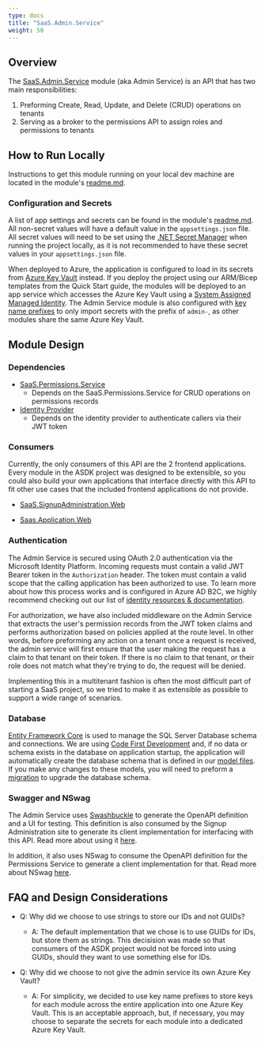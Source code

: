 ```yaml
---
type: docs
title: "SaaS.Admin.Service"
weight: 50
---
```


## Overview

The [SaaS.Admin.Service](https://github.com/Azure/azure-saas/tree/main/src/Saas.Admin) module (aka Admin Service) is an API that has two main responsibilities:

1. Preforming Create, Read, Update, and Delete (CRUD) operations on tenants
2. Serving as a broker to the permissions API to assign roles and permissions to tenants

## How to Run Locally

Instructions to get this module running on your local dev machine are located in the module's [readme.md](https://github.com/Azure/azure-saas/tree/main/src/Saas.Admin).

### Configuration and Secrets

A list of app settings and secrets can be found in the module's [readme.md](https://github.com/Azure/azure-saas/tree/main/src/Saas.Identity/Saas.Permissions). All non-secret values will have a default value in the `appsettings.json` file. All secret values will need to be set using the [.NET Secret Manager](https://docs.microsoft.com/en-us/aspnet/core/security/app-secrets?view=aspnetcore-6.0&tabs=windows) when running the project locally, as it is not recommended to have these secret values in your `appsettings.json` file.

When deployed to Azure, the application is configured to load in its secrets from [Azure Key Vault](https://docs.microsoft.com/azure/key-vault/general/overview) instead. If you deploy the project using our ARM/Bicep templates from the Quick Start guide, the modules will be deployed to an app service which accesses the Azure Key Vault using a [System Assigned Managed Identity](https://docs.microsoft.com/azure/active-directory/managed-identities-azure-resources/overview). The Admin Service module is also configured with [key name prefixes](https://docs.microsoft.com/en-us/aspnet/core/security/key-vault-configuration?view=aspnetcore-6.0#use-a-key-name-prefix) to only import secrets with the prefix of `admin-`, as other modules share the same Azure Key Vault.

## Module Design

### Dependencies

- [SaaS.Permissions.Service](../identity/permissions-service)
  - Depends on the SaaS.Permissions.Service for CRUD operations on permissions records
- [Identity Provider](../identity/identity-provider)
  - Depends on the identity provider to authenticate callers via their JWT token

### Consumers

Currently, the only consumers of this API are the 2 frontend applications. Every module in the ASDK project was designed to be extensible, so you could also build your own applications that interface directly with this API to fit other use cases that the included frontend applications do not provide.

- [SaaS.SignupAdministration.Web](../signup-administration)

- [Saas.Application.Web](../saas-application)

### Authentication

The Admin Service is secured using OAuth 2.0 authentication via the Microsoft Identity Platform. Incoming requests must contain a valid JWT Bearer token in the `Authorization` header. The token must contain a valid scope that the calling application has been authorized to use. To learn more about how this process works and is configured in Azure AD B2C, we highly recommend checking out our list of [identity resources & documentation]((../../resources/additional-recommended-resources#identity-focused)).

For authorization, we have also included middleware on the Admin Service that extracts the user's permission records from the JWT token claims and performs authorization based on policies applied at the route level. In other words, before preforming any action on a tenant once a request is received, the admin service will first ensure that the user making the request has a claim to that tenant on their token. If there is no claim to that tenant, or their role does not match what they're trying to do, the request will be denied.

Implementing this in a multitenant fashion is often the most difficult part of starting a SaaS project, so we tried to make it as extensible as possible to support a wide range of scenarios.

### Database

[Entity Framework Core](https://docs.microsoft.com/en-us/ef/core/) is used to manage the SQL Server Database schema and connections. We are using [Code First Development](https://docs.microsoft.com/en-us/ef/ef6/modeling/code-first/workflows/new-database) and, if no data or schema exists in the database on application startup, the application will automatically create the database schema that is defined in our [model files](https://github.com/Azure/azure-saas/tree/main/src/Saas.Identity/Saas.Permissions/Saas.Permissions.Service/Data). If you make any changes to these models, you will need to preform a [migration](https://docs.microsoft.com/en-us/ef/ef6/modeling/code-first/migrations/) to upgrade the database schema.

### Swagger and NSwag

The Admin Service uses [Swashbuckle](https://www.nuget.org/packages/Swashbuckle) to generate the OpenAPI definition and a UI for testing. This definition is also consumed by the Signup Administration site to generate its client implementation for interfacing with this API. Read more about using it [here](https://docs.microsoft.com/en-us/aspnet/core/tutorials/getting-started-with-swashbuckle?view=aspnetcore-6.0&tabs=visual-studio).

In addition, it also uses NSwag to consume the OpenAPI definition for the Permissions Service to generate a client implementation for that. Read more about NSwag [here](https://docs.microsoft.com/en-us/aspnet/core/tutorials/getting-started-with-nswag?view=aspnetcore-6.0&tabs=visual-studio).

## FAQ and Design Considerations

- Q: Why did we choose to use strings to store our IDs and not GUIDs?
  - A: The default implementation that we chose is to use GUIDs for IDs, but store them as strings. This decisision was made so that consumers of the ASDK project would not be forced into using GUIDs, should they want to use something else for IDs.

- Q: Why did we choose to not give the admin service its own Azure Key Vault?
  - A: For simplicity, we decided to use key name prefixes to store keys for each module across the entire application into one Azure Key Vault. This is an acceptable approach, but, if necessary, you may choose to separate the secrets for each module into a dedicated Azure Key Vault.